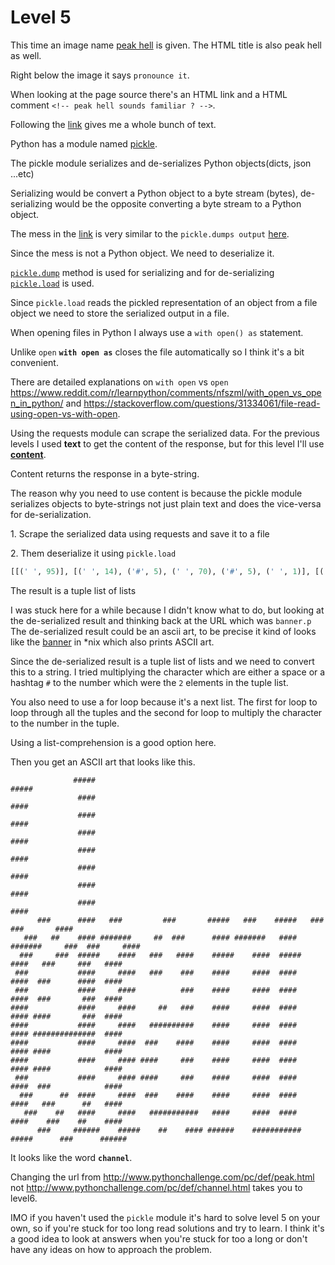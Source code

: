 # Level 5 

This time an image name [peak hell](/5/peakhell.jpg) is given. 
The HTML title is also peak hell as well. 


Right below the image it says `pronounce it`. 


When looking at the page source there's an HTML link <peakhell src="banner.p"> and a HTML comment `<!-- peak hell sounds familiar ? -->`.


Following the [link](http://www.pythonchallenge.com/pc/def/banner.p) gives me a whole bunch of text. 


Python has a module named [pickle](https://docs.python.org/3/library/pickle.html). 


The pickle module serializes and de-serializes Python objects(dicts, json ...etc)


Serializing would be convert a Python object to a byte stream (bytes), de-serializing would be the opposite converting a byte stream to a Python object. 


The mess in the [link](http://www.pythonchallenge.com/pc/def/banner.p) is very similar to the `pickle.dumps output` [here](https://www.geeksforgeeks.org/pickle-python-object-serialization/).


Since the mess is not a Python object. We need to deserialize it. 


[`pickle.dump`](https://docs.python.org/3/library/pickle.html#pickle.dump) method is used for serializing and for de-serializing [`pickle.load`](https://docs.python.org/3/library/pickle.html#pickle.load) is used. 


Since `pickle.load` reads the pickled representation of an object from a file object we need to store the serialized output in a file. 


When opening files in Python I always use a `with open() as` statement. 


Unlike `open` **`with open as`** closes the file automatically so I think it's a bit convenient. 


There are detailed explanations on `with open` vs `open` https://www.reddit.com/r/learnpython/comments/nfszml/with_open_vs_open_in_python/ and https://stackoverflow.com/questions/31334061/file-read-using-open-vs-with-open.


Using the requests module can scrape the serialized data. For the previous levels I used **text** to get the content of the response, but 
for this level I'll use [**content**](https://requests.readthedocs.io/en/latest/api/#requests.Response.content). 


Content returns the response in a byte-string. 


The reason why you need to use content is because the pickle module serializes objects to byte-strings not just plain text and does the vice-versa for de-serialization. 


1\. Scrape the serialized data using requests and save it to a file 


2\. Them deserialize it using `pickle.load` 


```python
[[(' ', 95)], [(' ', 14), ('#', 5), (' ', 70), ('#', 5), (' ', 1)], [(' ', 15), ('#', 4), (' ', 71), ('#', 4), (' ', 1)], [(' ', 15), ('#', 4), (' ', 71), ('#', 4), (' ', 1)], [(' ', 15), ('#', 4), (' ', 71), ('#', 4), (' ', 1)], [(' ', 15), ('#', 4), (' ', 71), ('#', 4), (' ', 1)], [(' ', 15), ('#', 4), (' ', 71), ('#', 4), (' ', 1)], [(' ', 15), ('#', 4), (' ', 71), ('#', 4), (' ', 1)], [(' ', 15), ('#', 4), (' ', 71), ('#', 4), (' ', 1)], [(' ', 6), ('#', 3), (' ', 6), ('#', 4), (' ', 3), ('#', 3), (' ', 9), ('#', 3), (' ', 7), ('#', 5), (' ', 3), ('#', 3), (' ', 4), ('#', 5), (' ', 3), ('#', 3), (' ', 10), ('#', 3), (' ', 7), ('#', 4), (' ', 1)], [(' ', 3), ('#', 3), (' ', 3), ('#', 2), (' ', 4), ('#', 4), (' ', 1), ('#', 7), (' ', 5), ('#', 2), (' ', 2), ('#', 3), (' ', 6), ('#', 4), (' ', 1), ('#', 7), (' ', 3), ('#', 4), (' ', 1), ('#', 7), (' ', 5), ('#', 3), (' ', 2), ('#', 3), (' ', 5), ('#', 4), (' ', 1)], [(' ', 2), ('#', 3), (' ', 5), ('#', 3), (' ', 2), ('#', 5), (' ', 4), ('#', 4), (' ', 3), ('#', 3), (' ', 3), ('#', 4), (' ', 4), ('#', 5), (' ', 4), ('#', 4), (' ', 2), ('#', 5), (' ', 4), ('#', 4), (' ', 3), ('#', 3), (' ', 5), ('#', 3), (' ', 3), ('#', 4), (' ', 1)], [(' ', 1), ('#', 3), (' ', 11), ('#', 4), (' ', 5), ('#', 4), (' ', 3), ('#', 3), (' ', 4), ('#', 3), (' ', 4), ('#', 4), (' ', 5), ('#', 4), (' ', 2), ('#', 4), (' ', 5), ('#', 4), (' ', 2), ('#', 3), (' ', 6), ('#', 4), (' ', 2), ('#', 4), (' ', 1)], [(' ', 1), ('#', 3), (' ', 11), ('#', 4), (' ', 5), ('#', 4), (' ', 10), ('#', 3), (' ', 4), ('#', 4), (' ', 5), ('#', 4), (' ', 2), ('#', 4), (' ', 5), ('#', 4), (' ', 2), ('#', 3), (' ', 7), ('#', 3), (' ', 2), ('#', 4), (' ', 1)], [('#', 4), (' ', 11), ('#', 4), (' ', 5), ('#', 4), (' ', 5), ('#', 2), (' ', 3), ('#', 3), (' ', 4), ('#', 4), (' ', 5), ('#', 4), (' ', 2), ('#', 4), (' ', 5), ('#', 4), (' ', 1), ('#', 4), (' ', 7), ('#', 3), (' ', 2), ('#', 4), (' ', 1)], [('#', 4), (' ', 11), ('#', 4), (' ', 5), ('#', 4), (' ', 3), ('#', 10), (' ', 4), ('#', 4), (' ', 5), ('#', 4), (' ', 2), ('#', 4), (' ', 5), ('#', 4), (' ', 1), ('#', 14), (' ', 2), ('#', 4), (' ', 1)], [('#', 4), (' ', 11), ('#', 4), (' ', 5), ('#', 4), (' ', 2), ('#', 3), (' ', 4), ('#', 4), (' ', 4), ('#', 4), (' ', 5), ('#', 4), (' ', 2), ('#', 4), (' ', 5), ('#', 4), (' ', 1), ('#', 4), (' ', 12), ('#', 4), (' ', 1)], [('#', 4), (' ', 11), ('#', 4), (' ', 5), ('#', 4), (' ', 1), ('#', 4), (' ', 5), ('#', 3), (' ', 4), ('#', 4), (' ', 5), ('#', 4), (' ', 2), ('#', 4), (' ', 5), ('#', 4), (' ', 1), ('#', 4), (' ', 12), ('#', 4), (' ', 1)], [(' ', 1), ('#', 3), (' ', 11), ('#', 4), (' ', 5), ('#', 4), (' ', 1), ('#', 4), (' ', 5), ('#', 3), (' ', 4), ('#', 4), (' ', 5), ('#', 4), (' ', 2), ('#', 4), (' ', 5), ('#', 4), (' ', 2), ('#', 3), (' ', 12), ('#', 4), (' ', 1)], [(' ', 2), ('#', 3), (' ', 6), ('#', 2), (' ', 2), ('#', 4), (' ', 5), ('#', 4), (' ', 2), ('#', 3), (' ', 4), ('#', 4), (' ', 4), ('#', 4), (' ', 5), ('#', 4), (' ', 2), ('#', 4), (' ', 5), ('#', 4), (' ', 3), ('#', 3), (' ', 6), ('#', 2), (' ', 3), ('#', 4), (' ', 1)], [(' ', 3), ('#', 3), (' ', 4), ('#', 2), (' ', 3), ('#', 4), (' ', 5), ('#', 4), (' ', 3), ('#', 11), (' ', 3), ('#', 4), (' ', 5), ('#', 4), (' ', 2), ('#', 4), (' ', 5), ('#', 4), (' ', 4), ('#', 3), (' ', 4), ('#', 2), (' ', 4), ('#', 4), (' ', 1)], [(' ', 6), ('#', 3), (' ', 5), ('#', 6), (' ', 4), ('#', 5), (' ', 4), ('#', 2), (' ', 4), ('#', 4), (' ', 1), ('#', 6), (' ', 4), ('#', 11), (' ', 4), ('#', 5), (' ', 6), ('#', 3), (' ', 6), ('#', 6)], [(' ', 95)]]
```


The result is a tuple list of lists 


I was stuck here for a while because I didn't know what to do, but looking at the de-serialized result and thinking back at the URL which was `banner.p`
The de-serialized result could be an ascii art, to be precise it kind of looks like the [banner](https://en.wikipedia.org/wiki/Banner_(Unix)) in *nix which also 
prints ASCII art. 


Since the de-serialized result is a tuple list of lists and we need to convert this to a string. 
I tried multiplying the character which are either a space or a hashtag `#` to the number which were the `2` elements in the tuple list. 


You also need to use a for loop because it's a next list. 
The first for loop to loop through all the tuples and the second for loop to multiply the character to the number in the tuple. 


Using a list-comprehension is a good option here. 


Then you get an ASCII art that looks like this.


```
              #####                                                                      ##### 
               ####                                                                       #### 
               ####                                                                       #### 
               ####                                                                       #### 
               ####                                                                       #### 
               ####                                                                       #### 
               ####                                                                       #### 
               ####                                                                       #### 
      ###      ####   ###         ###       #####   ###    #####   ###          ###       #### 
   ###   ##    #### #######     ##  ###      #### #######   #### #######     ###  ###     #### 
  ###     ###  #####    ####   ###   ####    #####    ####  #####    ####   ###     ###   #### 
 ###           ####     ####   ###    ###    ####     ####  ####     ####  ###      ####  #### 
 ###           ####     ####          ###    ####     ####  ####     ####  ###       ###  #### 
####           ####     ####     ##   ###    ####     ####  ####     #### ####       ###  #### 
####           ####     ####   ##########    ####     ####  ####     #### ##############  #### 
####           ####     ####  ###    ####    ####     ####  ####     #### ####            #### 
####           ####     #### ####     ###    ####     ####  ####     #### ####            #### 
 ###           ####     #### ####     ###    ####     ####  ####     ####  ###            #### 
  ###      ##  ####     ####  ###    ####    ####     ####  ####     ####   ###      ##   #### 
   ###    ##   ####     ####   ###########   ####     ####  ####     ####    ###    ##    #### 
      ###     ######    #####    ##    #### ######    ###########    #####      ###      ######
```


It looks like the word **`channel`**. 


Changing the url from http://www.pythonchallenge.com/pc/def/peak.html not http://www.pythonchallenge.com/pc/def/channel.html takes you to level6. 


IMO if you haven't used the `pickle` module it's hard to solve level 5 on your own, so if you're stuck for too long read solutions and try to learn. 
I think it's a good idea to look at answers when you're stuck for too a long or don't have any ideas on how to approach the problem. 